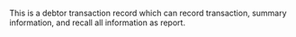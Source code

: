 This is a debtor transaction record which can record transaction, summary information, and recall all information as report.
